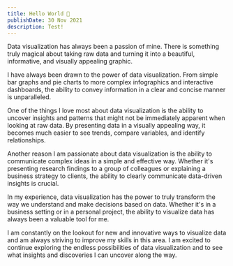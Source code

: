 ```yaml
---
title: Hello World 👋
publishDate: 30 Nov 2021
description: Test!
---
```


Data visualization has always been a passion of mine. There is something truly magical about taking raw data and turning it into a beautiful, informative, and visually appealing graphic.

I have always been drawn to the power of data visualization. From simple bar graphs and pie charts to more complex infographics and interactive dashboards, the ability to convey information in a clear and concise manner is unparalleled.

One of the things I love most about data visualization is the ability to uncover insights and patterns that might not be immediately apparent when looking at raw data. By presenting data in a visually appealing way, it becomes much easier to see trends, compare variables, and identify relationships.

Another reason I am passionate about data visualization is the ability to communicate complex ideas in a simple and effective way. Whether it's presenting research findings to a group of colleagues or explaining a business strategy to clients, the ability to clearly communicate data-driven insights is crucial.

In my experience, data visualization has the power to truly transform the way we understand and make decisions based on data. Whether it's in a business setting or in a personal project, the ability to visualize data has always been a valuable tool for me.

I am constantly on the lookout for new and innovative ways to visualize data and am always striving to improve my skills in this area. I am excited to continue exploring the endless possibilities of data visualization and to see what insights and discoveries I can uncover along the way.

